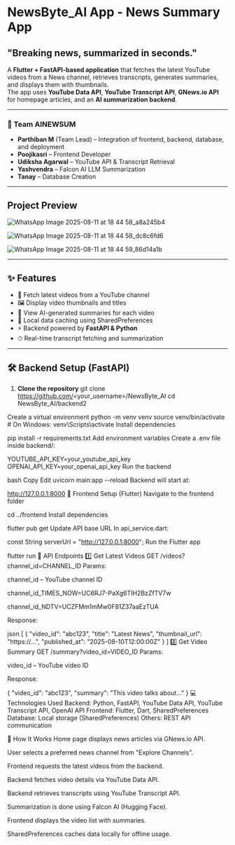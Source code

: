 # NewsByte_AI App - News Summary App
## "Breaking news, summarized in seconds."

A **Flutter + FastAPI-based application** that fetches the latest YouTube videos from a News channel, retrieves transcripts, generates summaries, and displays them with thumbnails.  
The app uses **YouTube Data API**, **YouTube Transcript API**, **GNews.io API** for homepage articles, and an **AI summarization backend**.

---

### 👥 Team AINEWSUM
- **Parthiban M** (Team Lead) – Integration of frontend, backend, database, and deployment  
- **Poojikasri** – Frontend Developer  
- **Udiksha Agarwal** – YouTube API & Transcript Retrieval  
- **Yashvendra** – Falcon AI LLM Summarization  
- **Tanay** – Database Creation  

---

## Project Preview
![WhatsApp Image 2025-08-11 at 18 44 58_a8a245b4](https://github.com/user-attachments/assets/69788e41-5d54-45a8-b3a6-069301ac0846)

![WhatsApp Image 2025-08-11 at 18 44 58_dc8c6fd6](https://github.com/user-attachments/assets/fc59a10b-c514-40a1-b23a-a6d280566070)

![WhatsApp Image 2025-08-11 at 18 44 59_86d14a1b](https://github.com/user-attachments/assets/3051f142-c0eb-42fd-8cac-b6bff9bb00f5)


---

## ✨ Features
- 📡 Fetch latest videos from a YouTube channel  
- 🖼 Display video thumbnails and titles  
- 🧠 View AI-generated summaries for each video  
- 💾 Local data caching using SharedPreferences  
- ⚡ Backend powered by **FastAPI & Python**  
- ⏱ Real-time transcript fetching and summarization  

---

## 🛠 Backend Setup (FastAPI)

1. **Clone the repository**
git clone https://github.com/<your_username>/NewsByte_AI
cd NewsByte_AI/backend2

Create a virtual environment
python -m venv venv
source venv/bin/activate  # On Windows: venv\Scripts\activate
Install dependencies

pip install -r requirements.txt
Add environment variables
Create a .env file inside backend/:

YOUTUBE_API_KEY=your_youtube_api_key
OPENAI_API_KEY=your_openai_api_key
Run the backend

bash
Copy
Edit
uvicorn main:app --reload
Backend will start at:

http://127.0.0.1:8000
📱 Frontend Setup (Flutter)
Navigate to the frontend folder

cd ../frontend
Install dependencies

flutter pub get
Update API base URL
In api_service.dart:

const String serverUrl = "http://127.0.0.1:8000";
Run the Flutter app

flutter run
🔗 API Endpoints
1️⃣ Get Latest Videos
GET /videos?channel_id=CHANNEL_ID
Params:

channel_id – YouTube channel ID

channel_id_TIMES_NOW=UC6RJ7-PaXg6TIH2BzZfTV7w

channel_id_NDTV=UCZFMm1mMw0F81Z37aaEzTUA

Response:

json
[
  {
    "video_id": "abc123",
    "title": "Latest News",
    "thumbnail_url": "https://...",
    "published_at": "2025-08-10T12:00:00Z"
  }
]
2️⃣ Get Video Summary
GET /summary?video_id=VIDEO_ID
Params:

video_id – YouTube video ID

Response:

{
  "video_id": "abc123",
  "summary": "This video talks about..."
}
💻 Technologies Used
Backend: Python, FastAPI, YouTube Data API, YouTube Transcript API, OpenAI API
Frontend: Flutter, Dart, SharedPreferences
Database: Local storage (SharedPreferences)
Others: REST API communication

🚀 How It Works
Home page displays news articles via GNews.io API.

User selects a preferred news channel from "Explore Channels".

Frontend requests the latest videos from the backend.

Backend fetches video details via YouTube Data API.

Backend retrieves transcripts using YouTube Transcript API.

Summarization is done using Falcon AI (Hugging Face).

Frontend displays the video list with summaries.

SharedPreferences caches data locally for offline usage.
